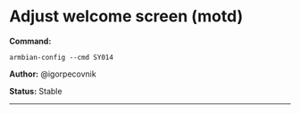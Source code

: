 # Adjust welcome screen (motd)
**Command:** 
~~~
armbian-config --cmd SY014
~~~

**Author:** @igorpecovnik

**Status:** Stable



***


